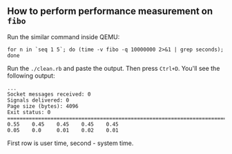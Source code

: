 ## How to perform performance measurement on `fibo`

Run the similar command inside QEMU:

    for n in `seq 1 5`; do (time -v fibo -q 10000000 2>&1 | grep seconds); done

Run the `./clean.rb` and paste the output. Then press `Ctrl+D`. You'll see the
following output:

    ...
    Socket messages received: 0
    Signals delivered: 0
    Page size (bytes): 4096
    Exit status: 0
    ===========================================================================
    0.55    0.45    0.45    0.45    0.45    
    0.05    0.0     0.01    0.02    0.01    

First row is user time, second - system time.
